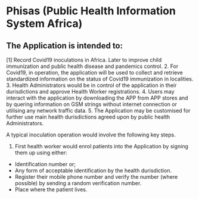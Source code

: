 # Phisas (Public Health Information System Africa)
 
## The Application is intended to:

[1] Record Covid19 inoculations in Africa. Later to improve child immunization and public health disease and pandemics control.
2. For Covid19, in operation, the application will be used to collect and retrieve standardized information on the status of Covid19 immunization in localities.
3. Health Administrators would be in control of the application in their durisdictions and approve Health Worker registrations.
4. Users may interact with the application by downloading the APP from APP stores and by quering information on GSM strings without internet connection or utilising any network traffic data.
5. The Application may be customised for further use main health durisdictions agreed upon by public health Administrators.

A typical inoculation operation would involve the following key steps.

1. First health worker would enrol patients into the Application by signing them up using either:
- Identification number or;
- Any form of acceptable identification by the health durisdiction.
- Register their mobile phone number and verify the number (where possible) by sending a random verification number.
- Place where the patient lives.
